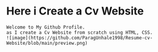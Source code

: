 # Here i Create a Cv Website
```
Welcome to My Github Profile.
as I create a Cv Website from scratch using HTML, CSS.
![image](https://github.com/ParagUnhale1998/Resume-cv-Website/blob/main/preview.png)
